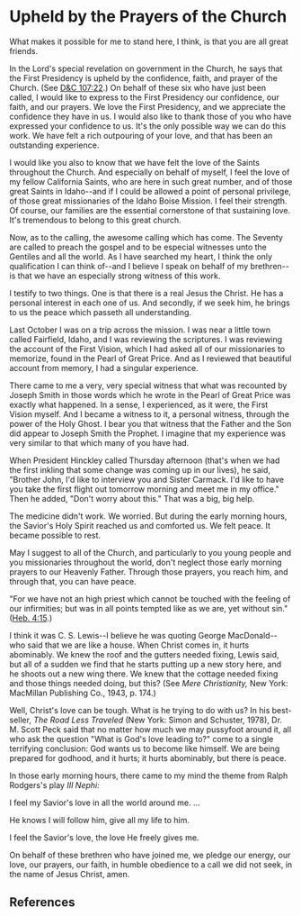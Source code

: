 # Upheld by the Prayers of the Church

What makes it possible for me to stand here, I think, is that you are all
great friends.

In the Lord's special revelation on government in the Church, he says that the
First Presidency is upheld by the confidence, faith, and prayer of the Church.
(See [D&amp;C 107:22](/scriptures/dc-testament/dc/107.22?lang=eng#21).) On
behalf of these six who have just been called, I would like to express to the
First Presidency our confidence, our faith, and our prayers. We love the First
Presidency, and we appreciate the confidence they have in us. I would also
like to thank those of you who have expressed your confidence to us. It's the
only possible way we can do this work. We have felt a rich outpouring of your
love, and that has been an outstanding experience.

I would like you also to know that we have felt the love of the Saints
throughout the Church. And especially on behalf of myself, I feel the love of
my fellow California Saints, who are here in such great number, and of those
great Saints in Idaho--and if I could be allowed a point of personal
privilege, of those great missionaries of the Idaho Boise Mission. I feel
their strength. Of course, our families are the essential cornerstone of that
sustaining love. It's tremendous to belong to this great church.

Now, as to the calling, the awesome calling which has come. The Seventy are
called to preach the gospel and to be especial witnesses unto the Gentiles and
all the world. As I have searched my heart, I think the only qualification I
can think of--and I believe I speak on behalf of my brethren--is that we have
an especially strong witness of this work.

I testify to two things. One is that there is a real Jesus the Christ. He has
a personal interest in each one of us. And secondly, if we seek him, he brings
to us the peace which passeth all understanding.

Last October I was on a trip across the mission. I was near a little town
called Fairfield, Idaho, and I was reviewing the scriptures. I was reviewing
the account of the First Vision, which I had asked all of our missionaries to
memorize, found in the Pearl of Great Price. And as I reviewed that beautiful
account from memory, I had a singular experience.

There came to me a very, very special witness that what was recounted by
Joseph Smith in those words which he wrote in the Pearl of Great Price was
exactly what happened. In a sense, I experienced, as it were, the First Vision
myself. And I became a witness to it, a personal witness, through the power of
the Holy Ghost. I bear you that witness that the Father and the Son did appear
to Joseph Smith the Prophet. I imagine that my experience was very similar to
that which many of you have had.

When President Hinckley called Thursday afternoon (that's when we had the
first inkling that some change was coming up in our lives), he said, "Brother
John, I'd like to interview you and Sister Carmack. I'd like to have you take
the first flight out tomorrow morning and meet me in my office." Then he
added, "Don't worry about this." That was a big, big help.

The medicine didn't work. We worried. But during the early morning hours, the
Savior's Holy Spirit reached us and comforted us. We felt peace. It became
possible to rest.

May I suggest to all of the Church, and particularly to you young people and
you missionaries throughout the world, don't neglect those early morning
prayers to our Heavenly Father. Through those prayers, you reach him, and
through that, you can have peace.

"For we have not an high priest which cannot be touched with the feeling of
our infirmities; but was in all points tempted like as we are, yet without
sin." ([Heb. 4:15](/scriptures/nt/heb/4.15?lang=eng#14).)

I think it was C. S. Lewis--I believe he was quoting George MacDonald--who
said that we are like a house. When Christ comes in, it hurts abominably. We
knew the roof and the gutters needed fixing, Lewis said, but all of a sudden
we find that he starts putting up a new story here, and he shoots out a new
wing there. We knew that the cottage needed fixing and those things needed
doing, but this? (See _Mere Christianity,_ New York: MacMillan Publishing Co.,
1943, p. 174.)

Well, Christ's love can be tough. What is he trying to do with us? In his
best-seller, _The Road Less Traveled_ (New York: Simon and Schuster, 1978),
Dr. M. Scott Peck said that no matter how much we may pussyfoot around it, all
who ask the question "What is God's love leading to?" come to a single
terrifying conclusion: God wants us to become like himself. We are being
prepared for godhood, and it hurts; it hurts abominably, but there is peace.

In those early morning hours, there came to my mind the theme from Ralph
Rodgers's play _III Nephi:_

I feel my Savior's love in all the world around me. ...

He knows I will follow him, give all my life to him.

I feel the Savior's love, the love He freely gives me.

On behalf of these brethren who have joined me, we pledge our energy, our
love, our prayers, our faith, in humble obedience to a call we did not seek,
in the name of Jesus Christ, amen.

## References

